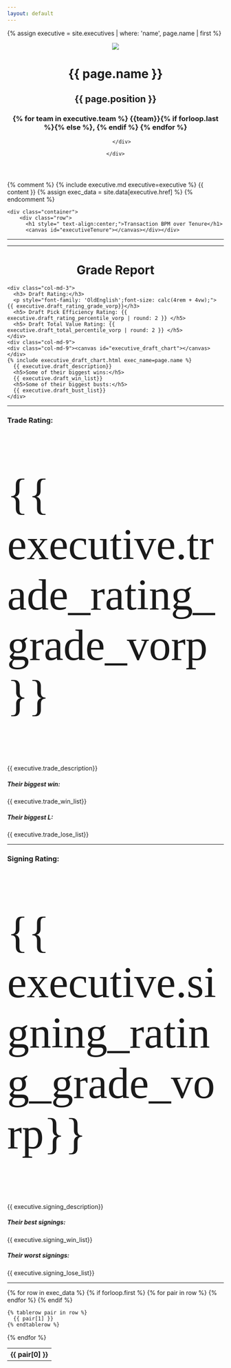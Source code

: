 ```yaml
---
layout: default
---
```


{% assign executive = site.executives | where: 'name', page.name | first %}

<head>
    <script src="https://cdn.jsdelivr.net/npm/chart.js"></script>
    <script src="https://d3js.org/d3.v5.min.js"></script>
    <script src="https://cdnjs.cloudflare.com/ajax/libs/luxon/3.4.4/luxon.min.js"></script>
    <script src="https://cdnjs.cloudflare.com/ajax/libs/chartjs-adapter-luxon/0.2.1/chartjs-adapter-luxon.min.js"></script>
    <script src="https://cdnjs.cloudflare.com/ajax/libs/chartjs-plugin-annotation/3.0.1/chartjs-plugin-annotation.min.js"></script>

  </head>

<header class="masthead">
    <div class="overlay"></div>
    <div class="container">
        <div class="row">
            <div class="page-heading">
                <img src="../assets/img/headshots/{{ executive.href }}.png" >
                <h1>{{ page.name }}</h1>
                <h2>{{ page.position }}</h2>
                <h3 class="post-subtitle">
                    {% for team in executive.team  %}
                    {{team}}{% if forloop.last %}{% else %}, {% endif %}
                    {% endfor %}
                </h3>
            </div>
            
        </div>
        
    </div>
    
</header>

{% comment %}
{% include executive.md executive=executive %}
            {{ content }}
{% assign exec_data = site.data[executive.href] %}
{% endcomment %}


    <div class="container">
        <div class="row">
          <h1 style=" text-align:center;">Transaction BPM over Tenure</h1>
          <canvas id="executiveTenure"></canvas></div></div>

<!-- <script type="module" src="dimensions.js"></script> -->
<script>
  
  // Load the dataset
  d3.csv("https://raw.githubusercontent.com/mcoirad/the-grunfeld/master/_data/{{ executive.href }}.csv").then(makeChart);
  
  function makeChart(exec_data) {
    
    var dateLabels = exec_data.map(function (d) {
      return d.date.slice(0, 10);
    });
    var scoreData = exec_data.map(function (d) {
      return d.value;
    });
    var tooltipData = exec_data.map(function (d) {
      var plusSign = '+';
      if (d.single_value < 0){
        plusSign = '';
      } 
      return d.Transaction + ': ' + plusSign + d.single_value;
    });
    var pointRadii = exec_data.map(function(d) {
      return Math.sqrt(Math.abs(d.single_value) / 100);
    });
    var valueMin = Math.min(...exec_data.map(function(d) {
      return parseInt(d.single_value);
    }));
    var valueMax = Math.max(...exec_data.map(function(d) {
      return Math.abs(parseInt(d.single_value));
    }));
    var pointColors = exec_data.map(function(d) {
      var lightness = Math.max(( (Math.abs(d.single_value) / valueMax ) * -50) + 100, 55);
      var hue = 204;
      if (d.single_value < 0) {
        hue = 0;
      };
      return "hsla(" + hue + ", 100%, " + lightness + "%, 0.5)";
    });
    
    const config = {
      
    };
    

    const myChart = new Chart('executiveTenure', {
      data: {
        labels: dateLabels,
          datasets: [{
            label: 'My First Dataset',
            data: scoreData,
            fill: false,
            borderColor: 'rgb(75, 192, 192)',
            tension: 0.1,
            pointRadius:  pointRadii,
            pointHoverBackgroundColor: 'black',
            pointHoverRadius: pointRadii,
            pointBackgroundColor: pointColors
          }]
      },
      type: 'line',
      options: {
        scales: {
          x: {
            type: 'time',
            time: {
                unit: 'day',
                round: 'day',
                displayFormats: {
                    day: 'MMM yyyy',
                    month: 'MMM yyyy'
                }
            }
          },
          
        },
        responsive: true,
        plugins: {
          legend: {
            display: false,
          },
          title: {
            display: true,
            text: '{{ executive.name }}'
          },
          tooltip: {
            callbacks: {
                label: function(context) {
                    return tooltipData[ context.dataIndex];
                }
            },
            mode: 'nearest',
            intersect: false,
          },
          annotation: {
            annotations: {
              line: {
                type: 'line',
                yMin: 0,
                yMax: 0,
                borderWidth: 2,
                borderColor: 'gray'
              }
            }
          }
        },
        hover: {
          mode: 'nearest',
          intersect: false
        },
      }
      
    });
    console.log("hello");
  }
  
</script>
<hr>
<hr>
<div class="container">
  <div class="row">
    <h1 style=" text-align:center;">Grade Report</h1>
    
    <div class="col-md-3">
      <h3> Draft Rating:</h3>
      <p style="font-family: 'OldEnglish';font-size: calc(4rem + 4vw);"> {{ executive.draft_rating_grade_vorp}}</h3>
      <h5> Draft Pick Efficiency Rating: {{ executive.draft_rating_percentile_vorp | round: 2 }} </h5>
      <h5> Draft Total Value Rating: {{ executive.draft_total_percentile_vorp | round: 2 }} </h5>
    </div>
    <div class="col-md-9">
    <div class="col-md-9"><canvas id="executive_draft_chart"></canvas></div>
    {% include executive_draft_chart.html exec_name=page.name %}
      {{ executive.draft_description}}
      <h5>Some of their biggest wins:</h5>
      {{ executive.draft_win_list}}
      <h5>Some of their biggest busts:</h5>
      {{ executive.draft_bust_list}}
    </div>
  </div>
</div>
<hr>

<div class="container">
  <div class="row">
    <div class="col-md-3">
      <h3> Trade Rating:</h3>
      <p style="font-family: 'OldEnglish';font-size: calc(4rem + 4vw);"> {{ executive.trade_rating_grade_vorp}}</h3>
    </div>
    <div class="col-md-9">
      {{ executive.trade_description}}
      <h5>Their biggest win:</h5>
      {{ executive.trade_win_list}}
      <h5>Their biggest L:</h5>
      {{ executive.trade_lose_list}}
    </div>
  </div>
</div>
<hr>

<div class="container">
  <div class="row">
    <div class="col-md-3">
      <h3> Signing Rating:</h3>
      <p style="font-family: 'OldEnglish';font-size: calc(4rem + 4vw);"> {{ executive.signing_rating_grade_vorp}}</h3>
    </div>
    <div class="col-md-9">
      {{ executive.signing_description}}
      <h5>Their best signings:</h5>
      {{ executive.signing_win_list}}
      <h5>Their worst signings:</h5>
      {{ executive.signing_lose_list}}
    </div>
  </div>
</div>
<hr>
  

<div class="container">
<table class="table table-striped">
  {% for row in exec_data %}
    {% if forloop.first %}
    <tr>
      {% for pair in row %}
        <th>{{ pair[0] }}</th>
      {% endfor %}
    </tr>
    {% endif %}

    {% tablerow pair in row %}
      {{ pair[1] }}
    {% endtablerow %}
  {% endfor %}
</table>
</div>